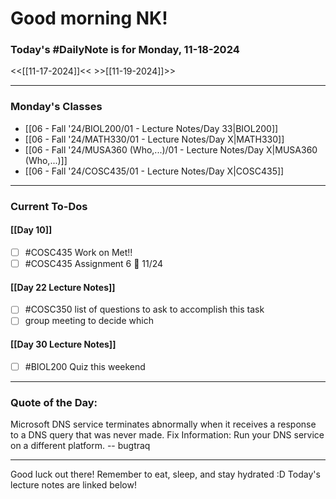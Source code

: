 # Good morning NK!
### Today's #DailyNote is for  Monday, 11-18-2024

<<[[11-17-2024]]<<                \>>[[11-19-2024]]>>

------------
### Monday's Classes
- [[06 - Fall '24/BIOL200/01 - Lecture Notes/Day 33|BIOL200]]
- [[06 - Fall '24/MATH330/01 - Lecture Notes/Day X|MATH330]]
- [[06 - Fall '24/MUSA360 (Who,...)/01 - Lecture Notes/Day X|MUSA360 (Who,...)]]
- [[06 - Fall '24/COSC435/01 - Lecture Notes/Day X|COSC435]]


------------
### Current To-Dos
#### [[Day 10]]
- [ ] #COSC435 Work on Met!!
- [ ] #COSC435 Assignment 6 📅 11/24
#### [[Day 22 Lecture Notes]]
- [ ] #COSC350 list of questions to ask to accomplish this task
- [ ] group meeting to decide which 
#### [[Day 30 Lecture Notes]]
- [ ] #BIOL200 Quiz this weekend

----------
### Quote of the Day:

 Microsoft DNS service terminates abnormally when it receives a response
to a DNS query that was never made.  Fix Information: Run your DNS
service on a different platform.
	-- bugtraq

-------
Good luck out there! Remember to eat, sleep, and stay hydrated :D
Today's lecture notes are linked below!
